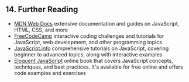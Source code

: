 ## 14. Further Reading
- [MDN Web Docs](https://developer.mozilla.org/) extensive documentation and guides on JavaScript, HTML, CSS, and more
- [FreeCodeCamp](https://www.freecodecamp.org/) interactive coding challenges and tutorials for JavaScript, web development, and other programming topics
- [JavaScript.info](https://javascript.info/) comprehensive tutorials on JavaScript, covering beginner to advanced topics, along with interactive examples
- [Eloquent JavaScript](https://eloquentjavascript.net/) online book that covers JavaScript concepts, techniques, and best practices. It's available for free online and offers code examples and exercises






